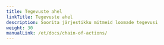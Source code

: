 ```yaml
---
title: Tegevuste ahel
linkTitle: Tegevuste ahel
description: Soorita järjestikku mitmeid loomade tegevusi
weight: 30
manualLink: /et/docs/chain-of-actions/
---
```

<script>
  window.location.href = "/et/docs/chain-of-actions/";
</script>
